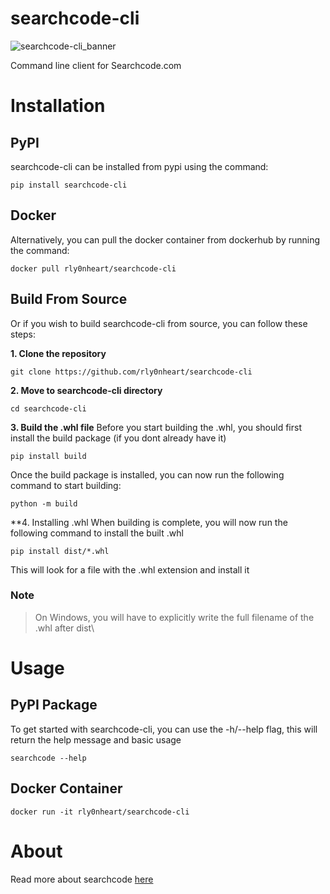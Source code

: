 # searchcode-cli

![searchcode-cli_banner](https://user-images.githubusercontent.com/74001397/203441377-ad53a2ab-16d6-42b3-bbec-542c9ed43534.png)

Command line client for Searchcode.com

# Installation
## PyPI
searchcode-cli can be installed from pypi using the command:
```
pip install searchcode-cli
```
## Docker
Alternatively, you can pull the docker container from dockerhub by running the command:
```
docker pull rly0nheart/searchcode-cli
```
## Build From Source
Or if you wish to build searchcode-cli from source, you can follow these steps:

**1. Clone the repository**
```
git clone https://github.com/rly0nheart/searchcode-cli
```
**2. Move to searchcode-cli directory**
```
cd searchcode-cli
```
**3. Build the .whl file**
Before you start building the .whl, you should first install the build package (if you dont already have it)
```
pip install build
```
Once the build package is installed, you can now run the following command to start building:
```
python -m build
```
**4. Installing .whl
When building is complete, you will now run the following command to install the built .whl
```
pip install dist/*.whl
```
This will look for a file with the .whl extension and install it

### Note
> On Windows, you will have to explicitly write the full filename of the .whl after dist\ 
# Usage
## PyPI Package
To get started with searchcode-cli, you can use the -h/--help flag, this will return the help message and basic usage
```
searchcode --help
```
## Docker Container
```
docker run -it rly0nheart/searchcode-cli
```

# About
Read more about searchcode [here](https://searchcode.com/about/)
